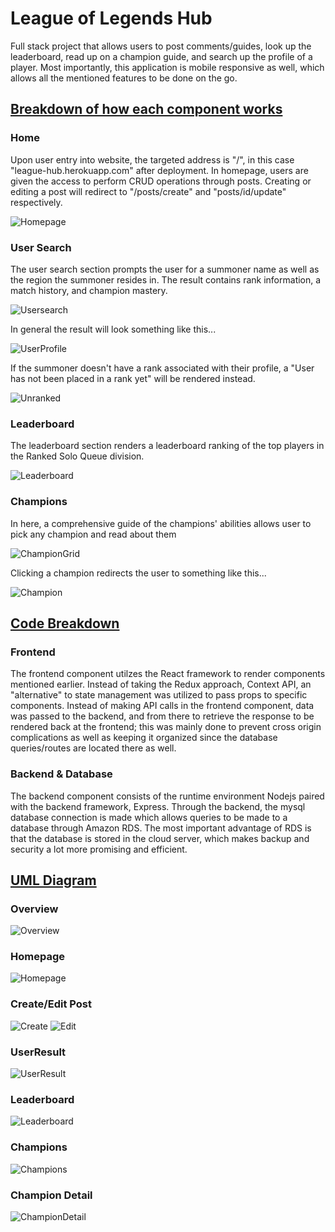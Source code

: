 # League of Legends Hub

Full stack project that allows users to post comments/guides, look up the leaderboard, read up on a champion guide, and search up the profile of a player. Most importantly, this application is mobile responsive as well, which allows all the mentioned features to be done on the go.

## <ins> Breakdown of how each component works </ins>

### **Home**  
Upon user entry into website, the targeted address is "/", in this case "league-hub.herokuapp.com" after deployment. In homepage, users are given the access to perform CRUD operations through posts. Creating or editing a post will redirect to "/posts/create" and "posts/id/update" respectively.

![Homepage](https://i.imgur.com/uzeYXHb.png)

### **User Search**
The user search section prompts the user for a summoner name as well as the region the summoner resides in. The result contains rank information, a match history, and champion mastery.

![Usersearch](https://i.imgur.com/QBp1RCZ.png)

In general the result will look something like this...

![UserProfile](https://i.imgur.com/vF5NkP9.png)

If the summoner doesn't have a rank associated with their profile, a "User has not been placed in a rank yet" will be rendered instead.

![Unranked](https://i.imgur.com/kjxjJEC.png)

### **Leaderboard**
The leaderboard section renders a leaderboard ranking of the top players in the Ranked Solo Queue division.

![Leaderboard](https://i.imgur.com/4tHncBc.png)

### **Champions**
In here, a comprehensive guide of the champions' abilities allows user to pick any champion and read about them 

![ChampionGrid](https://i.imgur.com/8GM9dOx.png)

Clicking a champion redirects the user to something like this...

![Champion](https://i.imgur.com/E6lQh1E.png)

## <ins> Code Breakdown </ins>

### **Frontend**
The frontend component utilzes the React framework to render components mentioned earlier. Instead of taking the Redux approach, Context API, an "alternative" to state management was utilized to pass props to specific components. Instead of making API calls in the frontend component, data was passed to the backend, and from there to retrieve the response to be rendered back at the frontend; this was mainly done to prevent cross origin complications as well as keeping it organized since the database queries/routes are located there as well.

### **Backend & Database**
The backend component consists of the runtime environment Nodejs paired with the backend framework, Express. Through the backend, the mysql database connection is made which allows queries to be made to a database through Amazon RDS. The most important advantage of RDS is that the database is stored in the cloud server, which makes backup and security a lot more promising and efficient.

## <ins> UML Diagram </ins>

### **Overview**

![Overview](https://i.imgur.com/5YLRZrz.png)

### **Homepage**

![Homepage](https://i.imgur.com/UDyHz9x.png)

### **Create/Edit Post**

![Create](https://i.imgur.com/yEY9q8b.png)
![Edit](https://i.imgur.com/ipsZqC4.png)

### **UserResult**

![UserResult](https://i.imgur.com/pzfsFF1.png)

### **Leaderboard**

![Leaderboard](https://i.imgur.com/TvSVbcU.png)

### **Champions**

![Champions](https://i.imgur.com/8ITyqP9.png)

### **Champion Detail**

![ChampionDetail](https://i.imgur.com/JqvK45b.png)